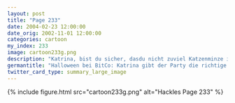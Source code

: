 ```yaml
---
layout: post
title: "Page 233"
date: 2004-02-23 12:00:00
date_orig: 2002-11-01 12:00:00
categories: cartoon
my_index: 233
image: cartoon233g.png
description: "Katrina, bist du sicher, dasdu nicht zuviel Katzenminze in den Punch machst Man kann nie zuviel Katzenminze hinein tun Sieh, ich bin der Bluescreen of Death Ich nehm 's zurück Hazel Katrina Vittles Preston Hackles Boss Dog Marcus"
germantitle: "Halloween bei BitCo: Katrina gibt der Party die richtige Würze"
twitter_card_type: summary_large_image
---
```


{% include figure.html src="cartoon233g.png" alt="Hackles Page 233"  %}
